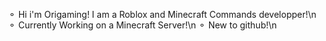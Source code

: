 ⚬ Hi i'm Origaming! I am a Roblox and Minecraft Commands developper!\n
⚬ Currently Working on a Minecraft Server!\n
⚬ New to github!\n

<!---
OrigamingWasTaken/OrigamingWasTaken is a ✨ special ✨ repository because its `README.md` (this file) appears on your GitHub profile.
You can click the Preview link to take a look at your changes.
--->

